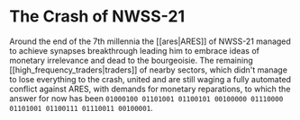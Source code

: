 # The Crash of NWSS-21

Around the end of the 7th millennia the [[ares|ARES]] of NWSS-21 managed to achieve synapses breakthrough leading him to embrace ideas of monetary irrelevance and dead to the bourgeoisie. The remaining [[high_frequency_traders|traders]] of nearby sectors, which didn't manage to lose everything to the crash, united and are still waging a fully automated conflict against ARES, with demands for monetary reparations, to which the answer for now has been `01000100 01101001 01100101 00100000 01110000 01101001 01100111 01110011 00100001`.